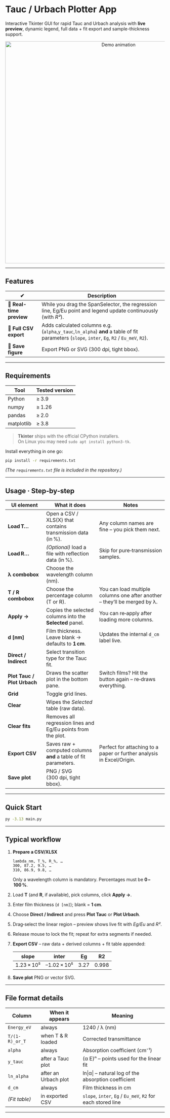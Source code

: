 # Tauc / Urbach Plotter App

Interactive Tkinter GUI for rapid Tauc and Urbach analysis with **live preview**, dynamic legend, full data + fit export and sample-thickness support.

<p align="center">
  <img src="assets/demo.gif" alt="Demo animation" width="700">
</p>

---

## Features

| ✔ | Description |
|---|-------------|
| 🔎 **Real-time preview** | While you drag the SpanSelector, the regression line, Eg/Eu point and legend update continuously (with _R²_). |
| 📐 **Full CSV export**   | Adds calculated columns e.g. (`alpha`,`y_tauc`,`ln_alpha`) **and** a table of fit parameters (`slope`, `inter`, `Eg`, `R2` / `Eu_meV`, `R2`). |
| 💾 **Save figure**       | Export PNG or SVG (300 dpi, tight bbox). |

---

## Requirements

| Tool | Tested version |
|------|----------------|
| Python | ≥ 3.9 |
| numpy | ≥ 1.26 |
| pandas | ≥ 2.0 |
| matplotlib | ≥ 3.8 |

> **Tkinter** ships with the official CPython installers.  
> On Linux you may need `sudo apt install python3-tk`.

Install everything in one go:

```bash
pip install -r requirements.txt
```

*(The `requirements.txt` file is included in the repository.)*

---

## Usage · Step‑by‑step

| UI element | What it does | Notes |
|------------|--------------|-------|
| **Load T…** | Open a CSV / XLS(X) that contains transmission data (in %). | Any column names are fine – you pick them next. |
| **Load R…** | *(Optional)* load a file with reflection data (in %). | Skip for pure‑transmission samples. |
| **λ combobox** | Choose the wavelength column (nm). | |
| **T / R combobox** | Choose the percentage column (T or R). | You can load multiple columns one after another – they’ll be merged by λ. |
| **Apply →** | Copies the selected columns into the **Selected** panel. | You can re‑apply after loading more columns. |
| **d [nm]** | Film thickness. Leave blank → defaults to **1 cm**. | Updates the internal `d_cm` label live. |
| **Direct / Indirect** | Select transition type for the Tauc fit. | |
| **Plot Tauc / Plot Urbach** | Draws the scatter plot in the bottom pane. | Switch films? Hit the button again – re‑draws everything. |
| **Grid** | Toggle grid lines. | |
| **Clear** | Wipes the *Selected* table (raw data). | |
| **Clear fits** | Removes all regression lines and Eg/Eu points from the plot. | |
| **Export CSV** | Saves raw + computed columns **and** a table of fit parameters. | Perfect for attaching to a paper or further analysis in Excel/Origin. |
| **Save plot** | PNG / SVG (300 dpi, tight bbox). | |

---

## Quick Start

```bash
py -3.13 main.py
```

---

## Typical workflow

1. **Prepare a CSV/XLSX**

   ```text
   lambda_nm, T_%, R_%, …
   300, 87.2, 9.5, …
   310, 86.9, 9.8, …
   ```
   Only a wavelength column is mandatory. Percentages must be **0 – 100 %**.

2. Load **T** (and **R**, if available), pick columns, click **Apply →**.  
3. Enter film thickness (`d [nm]`); blank = **1 cm**.  
4. Choose **Direct / Indirect** and press **Plot Tauc** or **Plot Urbach**.  
5. Drag‑select the linear region – preview shows live fit with *Eg/Eu* and *R²*.  
6. Release mouse to lock the fit; repeat for extra segments if needed.  
7. **Export CSV** – raw data + derived columns + fit table appended:  

   | slope | inter | Eg | R2 |
   |-------|-------|----|----|
   | 1.23 × 10⁵ | –1.02 × 10⁵ | 3.27 | 0.998 |

8. **Save plot** PNG or vector SVG.

---

## File format details

| Column | When it appears | Meaning |
|--------|-----------------|---------|
| `Energy_eV` | always | 1240 / λ (nm) |
| `T/(1-R)_or_T` | when T & R loaded | Corrected transmittance |
| `alpha` | always | Absorption coefficient (cm⁻¹) |
| `y_tauc`   | after a Tauc plot   | (α E)ⁿ – points used for the linear fit |
| `ln_alpha` | after an Urbach plot| ln\|α\| – natural log of the absorption coefficient |                     |
| `d_cm` | always | Film thickness in cm |
| *(Fit table)* | in exported CSV | `slope`, `inter`, `Eg` / `Eu_meV`, `R2` for each stored line |

---


